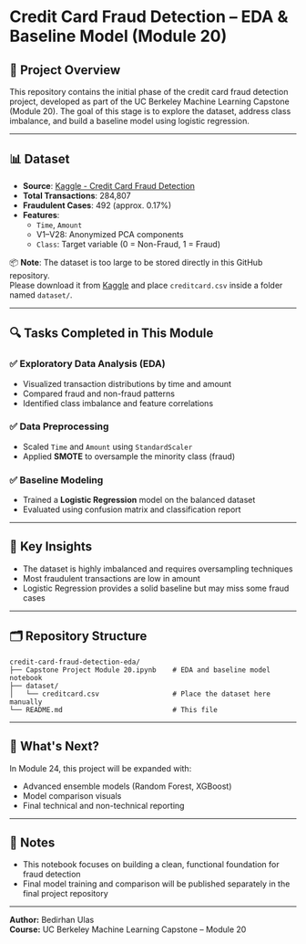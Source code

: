 # Credit Card Fraud Detection – EDA & Baseline Model (Module 20)

## 📌 Project Overview
This repository contains the initial phase of the credit card fraud detection project, developed as part of the UC Berkeley Machine Learning Capstone (Module 20). The goal of this stage is to explore the dataset, address class imbalance, and build a baseline model using logistic regression.

---

## 📊 Dataset
- **Source**: [Kaggle - Credit Card Fraud Detection](https://www.kaggle.com/datasets/mlg-ulb/creditcardfraud)
- **Total Transactions**: 284,807
- **Fraudulent Cases**: 492 (approx. 0.17%)
- **Features**:
  - `Time`, `Amount`
  - V1–V28: Anonymized PCA components
  - `Class`: Target variable (0 = Non-Fraud, 1 = Fraud)

📦 **Note**: The dataset is too large to be stored directly in this GitHub repository.  
Please download it from [Kaggle](https://www.kaggle.com/datasets/mlg-ulb/creditcardfraud) and place `creditcard.csv` inside a folder named `dataset/`.

---

## 🔍 Tasks Completed in This Module
### ✅ Exploratory Data Analysis (EDA)
- Visualized transaction distributions by time and amount
- Compared fraud and non-fraud patterns
- Identified class imbalance and feature correlations

### ✅ Data Preprocessing
- Scaled `Time` and `Amount` using `StandardScaler`
- Applied **SMOTE** to oversample the minority class (fraud)

### ✅ Baseline Modeling
- Trained a **Logistic Regression** model on the balanced dataset
- Evaluated using confusion matrix and classification report

---

## 🧪 Key Insights
- The dataset is highly imbalanced and requires oversampling techniques
- Most fraudulent transactions are low in amount
- Logistic Regression provides a solid baseline but may miss some fraud cases

---

## 🗂️ Repository Structure
```
credit-card-fraud-detection-eda/
├── Capstone Project Module 20.ipynb    # EDA and baseline model notebook
├── dataset/
│   └── creditcard.csv                  # Place the dataset here manually
└── README.md                           # This file
```

---

## 🧠 What's Next?
In Module 24, this project will be expanded with:
- Advanced ensemble models (Random Forest, XGBoost)
- Model comparison visuals
- Final technical and non-technical reporting

---

## 📎 Notes
- This notebook focuses on building a clean, functional foundation for fraud detection
- Final model training and comparison will be published separately in the final project repository

---

**Author:** Bedirhan Ulas  
**Course:** UC Berkeley Machine Learning Capstone – Module 20
